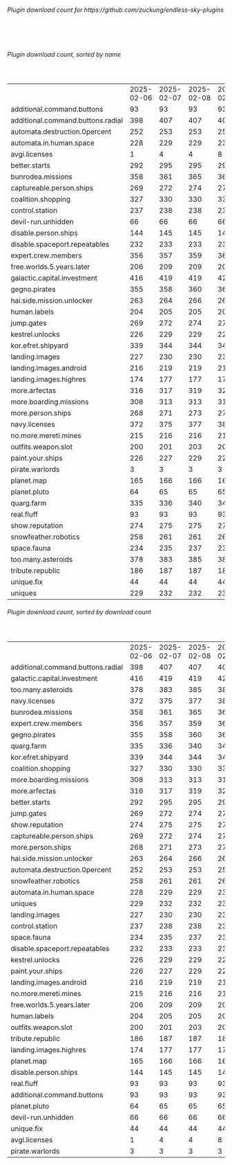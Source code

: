 <h6>Plugin download count for https://github.com/zuckung/endless-sky-plugins</h6><br>
<br>
<h6>Plugin download count, sorted by name</h6><sub><sup><br>
<table>
	<tr>
		<td></td>
		<td>2025-02-06</td>
		<td>2025-02-07</td>
		<td>2025-02-08</td>
		<td>2025-02-09</td>
		<td>2025-02-10</td>
		<td>2025-02-11</td>
		<td>2025-02-12</td>
		<td>today +</td>
	</tr>
	<tr>
		<td>additional.command.buttons</td>
		<td>93</td>
		<td>93</td>
		<td>93</td>
		<td>93</td>
		<td>93</td>
		<td>93</td>
		<td>93</td>
		<td></td>
	</tr>
	<tr>
		<td>additional.command.buttons.radial</td>
		<td>398</td>
		<td>407</td>
		<td>407</td>
		<td>407</td>
		<td>411</td>
		<td>418</td>
		<td>430</td>
		<td>+ 12</td>
	</tr>
	<tr>
		<td>automata.destruction.0percent</td>
		<td>252</td>
		<td>253</td>
		<td>253</td>
		<td>257</td>
		<td>259</td>
		<td>263</td>
		<td>269</td>
		<td>+ 6</td>
	</tr>
	<tr>
		<td>automata.in.human.space</td>
		<td>228</td>
		<td>229</td>
		<td>229</td>
		<td>231</td>
		<td>237</td>
		<td>237</td>
		<td>242</td>
		<td>+ 5</td>
	</tr>
	<tr>
		<td>avgi.licenses</td>
		<td>1</td>
		<td>4</td>
		<td>4</td>
		<td>8</td>
		<td>16</td>
		<td>16</td>
		<td>24</td>
		<td>+ 8</td>
	</tr>
	<tr>
		<td>better.starts</td>
		<td>292</td>
		<td>295</td>
		<td>295</td>
		<td>295</td>
		<td>297</td>
		<td>297</td>
		<td>302</td>
		<td>+ 5</td>
	</tr>
	<tr>
		<td>bunrodea.missions</td>
		<td>358</td>
		<td>361</td>
		<td>365</td>
		<td>369</td>
		<td>375</td>
		<td>375</td>
		<td>377</td>
		<td>+ 2</td>
	</tr>
	<tr>
		<td>captureable.person.ships</td>
		<td>269</td>
		<td>272</td>
		<td>274</td>
		<td>276</td>
		<td>280</td>
		<td>280</td>
		<td>282</td>
		<td>+ 2</td>
	</tr>
	<tr>
		<td>coalition.shopping</td>
		<td>327</td>
		<td>330</td>
		<td>330</td>
		<td>330</td>
		<td>332</td>
		<td>332</td>
		<td>334</td>
		<td>+ 2</td>
	</tr>
	<tr>
		<td>control.station</td>
		<td>237</td>
		<td>238</td>
		<td>238</td>
		<td>238</td>
		<td>239</td>
		<td>239</td>
		<td>239</td>
		<td></td>
	</tr>
	<tr>
		<td>devil-run.unhidden</td>
		<td>66</td>
		<td>66</td>
		<td>66</td>
		<td>66</td>
		<td>66</td>
		<td>66</td>
		<td>66</td>
		<td></td>
	</tr>
	<tr>
		<td>disable.person.ships</td>
		<td>144</td>
		<td>145</td>
		<td>145</td>
		<td>145</td>
		<td>146</td>
		<td>146</td>
		<td>148</td>
		<td>+ 2</td>
	</tr>
	<tr>
		<td>disable.spaceport.repeatables</td>
		<td>232</td>
		<td>233</td>
		<td>233</td>
		<td>235</td>
		<td>236</td>
		<td>236</td>
		<td>236</td>
		<td></td>
	</tr>
	<tr>
		<td>expert.crew.members</td>
		<td>356</td>
		<td>357</td>
		<td>359</td>
		<td>363</td>
		<td>366</td>
		<td>366</td>
		<td>372</td>
		<td>+ 6</td>
	</tr>
	<tr>
		<td>free.worlds.5.years.later</td>
		<td>206</td>
		<td>209</td>
		<td>209</td>
		<td>209</td>
		<td>212</td>
		<td>212</td>
		<td>214</td>
		<td>+ 2</td>
	</tr>
	<tr>
		<td>galactic.capital.investment</td>
		<td>416</td>
		<td>419</td>
		<td>419</td>
		<td>421</td>
		<td>424</td>
		<td>424</td>
		<td>426</td>
		<td>+ 2</td>
	</tr>
	<tr>
		<td>gegno.pirates</td>
		<td>355</td>
		<td>358</td>
		<td>360</td>
		<td>362</td>
		<td>365</td>
		<td>365</td>
		<td>367</td>
		<td>+ 2</td>
	</tr>
	<tr>
		<td>hai.side.mission.unlocker</td>
		<td>263</td>
		<td>264</td>
		<td>266</td>
		<td>266</td>
		<td>269</td>
		<td>269</td>
		<td>271</td>
		<td>+ 2</td>
	</tr>
	<tr>
		<td>human.labels</td>
		<td>204</td>
		<td>205</td>
		<td>205</td>
		<td>207</td>
		<td>210</td>
		<td>212</td>
		<td>212</td>
		<td></td>
	</tr>
	<tr>
		<td>jump.gates</td>
		<td>269</td>
		<td>272</td>
		<td>274</td>
		<td>276</td>
		<td>281</td>
		<td>281</td>
		<td>283</td>
		<td>+ 2</td>
	</tr>
	<tr>
		<td>kestrel.unlocks</td>
		<td>226</td>
		<td>229</td>
		<td>229</td>
		<td>229</td>
		<td>231</td>
		<td>231</td>
		<td>233</td>
		<td>+ 2</td>
	</tr>
	<tr>
		<td>kor.efret.shipyard</td>
		<td>339</td>
		<td>344</td>
		<td>344</td>
		<td>344</td>
		<td>349</td>
		<td>349</td>
		<td>351</td>
		<td>+ 2</td>
	</tr>
	<tr>
		<td>landing.images</td>
		<td>227</td>
		<td>230</td>
		<td>230</td>
		<td>230</td>
		<td>233</td>
		<td>233</td>
		<td>239</td>
		<td>+ 6</td>
	</tr>
	<tr>
		<td>landing.images.android</td>
		<td>216</td>
		<td>219</td>
		<td>219</td>
		<td>219</td>
		<td>220</td>
		<td>220</td>
		<td>222</td>
		<td>+ 2</td>
	</tr>
	<tr>
		<td>landing.images.highres</td>
		<td>174</td>
		<td>177</td>
		<td>177</td>
		<td>177</td>
		<td>178</td>
		<td>178</td>
		<td>182</td>
		<td>+ 4</td>
	</tr>
	<tr>
		<td>more.arfectas</td>
		<td>316</td>
		<td>317</td>
		<td>319</td>
		<td>323</td>
		<td>328</td>
		<td>328</td>
		<td>330</td>
		<td>+ 2</td>
	</tr>
	<tr>
		<td>more.boarding.missions</td>
		<td>308</td>
		<td>313</td>
		<td>313</td>
		<td>315</td>
		<td>321</td>
		<td>321</td>
		<td>330</td>
		<td>+ 9</td>
	</tr>
	<tr>
		<td>more.person.ships</td>
		<td>268</td>
		<td>271</td>
		<td>273</td>
		<td>275</td>
		<td>278</td>
		<td>278</td>
		<td>280</td>
		<td>+ 2</td>
	</tr>
	<tr>
		<td>navy.licenses</td>
		<td>372</td>
		<td>375</td>
		<td>377</td>
		<td>381</td>
		<td>386</td>
		<td>386</td>
		<td>388</td>
		<td>+ 2</td>
	</tr>
	<tr>
		<td>no.more.mereti.mines</td>
		<td>215</td>
		<td>216</td>
		<td>216</td>
		<td>216</td>
		<td>219</td>
		<td>219</td>
		<td>221</td>
		<td>+ 2</td>
	</tr>
	<tr>
		<td>outfits.weapon.slot</td>
		<td>200</td>
		<td>201</td>
		<td>203</td>
		<td>204</td>
		<td>205</td>
		<td>205</td>
		<td>207</td>
		<td>+ 2</td>
	</tr>
	<tr>
		<td>paint.your.ships</td>
		<td>226</td>
		<td>227</td>
		<td>229</td>
		<td>229</td>
		<td>232</td>
		<td>232</td>
		<td>232</td>
		<td></td>
	</tr>
	<tr>
		<td>pirate.warlords</td>
		<td>3</td>
		<td>3</td>
		<td>3</td>
		<td>3</td>
		<td>3</td>
		<td>3</td>
		<td>3</td>
		<td></td>
	</tr>
	<tr>
		<td>planet.map</td>
		<td>165</td>
		<td>166</td>
		<td>166</td>
		<td>166</td>
		<td>167</td>
		<td>167</td>
		<td>167</td>
		<td></td>
	</tr>
	<tr>
		<td>planet.pluto</td>
		<td>64</td>
		<td>65</td>
		<td>65</td>
		<td>65</td>
		<td>68</td>
		<td>68</td>
		<td>68</td>
		<td></td>
	</tr>
	<tr>
		<td>quarg.farm</td>
		<td>335</td>
		<td>336</td>
		<td>340</td>
		<td>344</td>
		<td>349</td>
		<td>349</td>
		<td>351</td>
		<td>+ 2</td>
	</tr>
	<tr>
		<td>real.fluff</td>
		<td>93</td>
		<td>93</td>
		<td>93</td>
		<td>93</td>
		<td>93</td>
		<td>93</td>
		<td>93</td>
		<td></td>
	</tr>
	<tr>
		<td>show.reputation</td>
		<td>274</td>
		<td>275</td>
		<td>275</td>
		<td>275</td>
		<td>282</td>
		<td>282</td>
		<td>282</td>
		<td></td>
	</tr>
	<tr>
		<td>snowfeather.robotics</td>
		<td>258</td>
		<td>261</td>
		<td>261</td>
		<td>263</td>
		<td>266</td>
		<td>266</td>
		<td>268</td>
		<td>+ 2</td>
	</tr>
	<tr>
		<td>space.fauna</td>
		<td>234</td>
		<td>235</td>
		<td>237</td>
		<td>237</td>
		<td>238</td>
		<td>238</td>
		<td>238</td>
		<td></td>
	</tr>
	<tr>
		<td>too.many.asteroids</td>
		<td>378</td>
		<td>383</td>
		<td>385</td>
		<td>389</td>
		<td>392</td>
		<td>392</td>
		<td>392</td>
		<td></td>
	</tr>
	<tr>
		<td>tribute.republic</td>
		<td>186</td>
		<td>187</td>
		<td>187</td>
		<td>187</td>
		<td>188</td>
		<td>188</td>
		<td>188</td>
		<td></td>
	</tr>
	<tr>
		<td>unique.fix</td>
		<td>44</td>
		<td>44</td>
		<td>44</td>
		<td>44</td>
		<td>44</td>
		<td>44</td>
		<td>44</td>
		<td></td>
	</tr>
	<tr>
		<td>uniques</td>
		<td>229</td>
		<td>232</td>
		<td>232</td>
		<td>232</td>
		<td>237</td>
		<td>237</td>
		<td>239</td>
		<td>+ 2</td>
	</tr>
</table>
</sub></sup>
<h6>Plugin download count, sorted by download count</h6><sub><sup><br>
<table>
	<tr>
		<td></td>
		<td>2025-02-06</td>
		<td>2025-02-07</td>
		<td>2025-02-08</td>
		<td>2025-02-09</td>
		<td>2025-02-10</td>
		<td>2025-02-11</td>
		<td>2025-02-12</td>
		<td>today +</td>
	</tr>
	<tr>
		<td>additional.command.buttons.radial</td>
		<td>398</td>
		<td>407</td>
		<td>407</td>
		<td>407</td>
		<td>411</td>
		<td>418</td>
		<td>430</td>
		<td>+ 12</td>
	</tr>
	<tr>
		<td>galactic.capital.investment</td>
		<td>416</td>
		<td>419</td>
		<td>419</td>
		<td>421</td>
		<td>424</td>
		<td>424</td>
		<td>426</td>
		<td>+ 2</td>
	</tr>
	<tr>
		<td>too.many.asteroids</td>
		<td>378</td>
		<td>383</td>
		<td>385</td>
		<td>389</td>
		<td>392</td>
		<td>392</td>
		<td>392</td>
		<td></td>
	</tr>
	<tr>
		<td>navy.licenses</td>
		<td>372</td>
		<td>375</td>
		<td>377</td>
		<td>381</td>
		<td>386</td>
		<td>386</td>
		<td>388</td>
		<td>+ 2</td>
	</tr>
	<tr>
		<td>bunrodea.missions</td>
		<td>358</td>
		<td>361</td>
		<td>365</td>
		<td>369</td>
		<td>375</td>
		<td>375</td>
		<td>377</td>
		<td>+ 2</td>
	</tr>
	<tr>
		<td>expert.crew.members</td>
		<td>356</td>
		<td>357</td>
		<td>359</td>
		<td>363</td>
		<td>366</td>
		<td>366</td>
		<td>372</td>
		<td>+ 6</td>
	</tr>
	<tr>
		<td>gegno.pirates</td>
		<td>355</td>
		<td>358</td>
		<td>360</td>
		<td>362</td>
		<td>365</td>
		<td>365</td>
		<td>367</td>
		<td>+ 2</td>
	</tr>
	<tr>
		<td>quarg.farm</td>
		<td>335</td>
		<td>336</td>
		<td>340</td>
		<td>344</td>
		<td>349</td>
		<td>349</td>
		<td>351</td>
		<td>+ 2</td>
	</tr>
	<tr>
		<td>kor.efret.shipyard</td>
		<td>339</td>
		<td>344</td>
		<td>344</td>
		<td>344</td>
		<td>349</td>
		<td>349</td>
		<td>351</td>
		<td>+ 2</td>
	</tr>
	<tr>
		<td>coalition.shopping</td>
		<td>327</td>
		<td>330</td>
		<td>330</td>
		<td>330</td>
		<td>332</td>
		<td>332</td>
		<td>334</td>
		<td>+ 2</td>
	</tr>
	<tr>
		<td>more.boarding.missions</td>
		<td>308</td>
		<td>313</td>
		<td>313</td>
		<td>315</td>
		<td>321</td>
		<td>321</td>
		<td>330</td>
		<td>+ 9</td>
	</tr>
	<tr>
		<td>more.arfectas</td>
		<td>316</td>
		<td>317</td>
		<td>319</td>
		<td>323</td>
		<td>328</td>
		<td>328</td>
		<td>330</td>
		<td>+ 2</td>
	</tr>
	<tr>
		<td>better.starts</td>
		<td>292</td>
		<td>295</td>
		<td>295</td>
		<td>295</td>
		<td>297</td>
		<td>297</td>
		<td>302</td>
		<td>+ 5</td>
	</tr>
	<tr>
		<td>jump.gates</td>
		<td>269</td>
		<td>272</td>
		<td>274</td>
		<td>276</td>
		<td>281</td>
		<td>281</td>
		<td>283</td>
		<td>+ 2</td>
	</tr>
	<tr>
		<td>show.reputation</td>
		<td>274</td>
		<td>275</td>
		<td>275</td>
		<td>275</td>
		<td>282</td>
		<td>282</td>
		<td>282</td>
		<td></td>
	</tr>
	<tr>
		<td>captureable.person.ships</td>
		<td>269</td>
		<td>272</td>
		<td>274</td>
		<td>276</td>
		<td>280</td>
		<td>280</td>
		<td>282</td>
		<td>+ 2</td>
	</tr>
	<tr>
		<td>more.person.ships</td>
		<td>268</td>
		<td>271</td>
		<td>273</td>
		<td>275</td>
		<td>278</td>
		<td>278</td>
		<td>280</td>
		<td>+ 2</td>
	</tr>
	<tr>
		<td>hai.side.mission.unlocker</td>
		<td>263</td>
		<td>264</td>
		<td>266</td>
		<td>266</td>
		<td>269</td>
		<td>269</td>
		<td>271</td>
		<td>+ 2</td>
	</tr>
	<tr>
		<td>automata.destruction.0percent</td>
		<td>252</td>
		<td>253</td>
		<td>253</td>
		<td>257</td>
		<td>259</td>
		<td>263</td>
		<td>269</td>
		<td>+ 6</td>
	</tr>
	<tr>
		<td>snowfeather.robotics</td>
		<td>258</td>
		<td>261</td>
		<td>261</td>
		<td>263</td>
		<td>266</td>
		<td>266</td>
		<td>268</td>
		<td>+ 2</td>
	</tr>
	<tr>
		<td>automata.in.human.space</td>
		<td>228</td>
		<td>229</td>
		<td>229</td>
		<td>231</td>
		<td>237</td>
		<td>237</td>
		<td>242</td>
		<td>+ 5</td>
	</tr>
	<tr>
		<td>uniques</td>
		<td>229</td>
		<td>232</td>
		<td>232</td>
		<td>232</td>
		<td>237</td>
		<td>237</td>
		<td>239</td>
		<td>+ 2</td>
	</tr>
	<tr>
		<td>landing.images</td>
		<td>227</td>
		<td>230</td>
		<td>230</td>
		<td>230</td>
		<td>233</td>
		<td>233</td>
		<td>239</td>
		<td>+ 6</td>
	</tr>
	<tr>
		<td>control.station</td>
		<td>237</td>
		<td>238</td>
		<td>238</td>
		<td>238</td>
		<td>239</td>
		<td>239</td>
		<td>239</td>
		<td></td>
	</tr>
	<tr>
		<td>space.fauna</td>
		<td>234</td>
		<td>235</td>
		<td>237</td>
		<td>237</td>
		<td>238</td>
		<td>238</td>
		<td>238</td>
		<td></td>
	</tr>
	<tr>
		<td>disable.spaceport.repeatables</td>
		<td>232</td>
		<td>233</td>
		<td>233</td>
		<td>235</td>
		<td>236</td>
		<td>236</td>
		<td>236</td>
		<td></td>
	</tr>
	<tr>
		<td>kestrel.unlocks</td>
		<td>226</td>
		<td>229</td>
		<td>229</td>
		<td>229</td>
		<td>231</td>
		<td>231</td>
		<td>233</td>
		<td>+ 2</td>
	</tr>
	<tr>
		<td>paint.your.ships</td>
		<td>226</td>
		<td>227</td>
		<td>229</td>
		<td>229</td>
		<td>232</td>
		<td>232</td>
		<td>232</td>
		<td></td>
	</tr>
	<tr>
		<td>landing.images.android</td>
		<td>216</td>
		<td>219</td>
		<td>219</td>
		<td>219</td>
		<td>220</td>
		<td>220</td>
		<td>222</td>
		<td>+ 2</td>
	</tr>
	<tr>
		<td>no.more.mereti.mines</td>
		<td>215</td>
		<td>216</td>
		<td>216</td>
		<td>216</td>
		<td>219</td>
		<td>219</td>
		<td>221</td>
		<td>+ 2</td>
	</tr>
	<tr>
		<td>free.worlds.5.years.later</td>
		<td>206</td>
		<td>209</td>
		<td>209</td>
		<td>209</td>
		<td>212</td>
		<td>212</td>
		<td>214</td>
		<td>+ 2</td>
	</tr>
	<tr>
		<td>human.labels</td>
		<td>204</td>
		<td>205</td>
		<td>205</td>
		<td>207</td>
		<td>210</td>
		<td>212</td>
		<td>212</td>
		<td></td>
	</tr>
	<tr>
		<td>outfits.weapon.slot</td>
		<td>200</td>
		<td>201</td>
		<td>203</td>
		<td>204</td>
		<td>205</td>
		<td>205</td>
		<td>207</td>
		<td>+ 2</td>
	</tr>
	<tr>
		<td>tribute.republic</td>
		<td>186</td>
		<td>187</td>
		<td>187</td>
		<td>187</td>
		<td>188</td>
		<td>188</td>
		<td>188</td>
		<td></td>
	</tr>
	<tr>
		<td>landing.images.highres</td>
		<td>174</td>
		<td>177</td>
		<td>177</td>
		<td>177</td>
		<td>178</td>
		<td>178</td>
		<td>182</td>
		<td>+ 4</td>
	</tr>
	<tr>
		<td>planet.map</td>
		<td>165</td>
		<td>166</td>
		<td>166</td>
		<td>166</td>
		<td>167</td>
		<td>167</td>
		<td>167</td>
		<td></td>
	</tr>
	<tr>
		<td>disable.person.ships</td>
		<td>144</td>
		<td>145</td>
		<td>145</td>
		<td>145</td>
		<td>146</td>
		<td>146</td>
		<td>148</td>
		<td>+ 2</td>
	</tr>
	<tr>
		<td>real.fluff</td>
		<td>93</td>
		<td>93</td>
		<td>93</td>
		<td>93</td>
		<td>93</td>
		<td>93</td>
		<td>93</td>
		<td></td>
	</tr>
	<tr>
		<td>additional.command.buttons</td>
		<td>93</td>
		<td>93</td>
		<td>93</td>
		<td>93</td>
		<td>93</td>
		<td>93</td>
		<td>93</td>
		<td></td>
	</tr>
	<tr>
		<td>planet.pluto</td>
		<td>64</td>
		<td>65</td>
		<td>65</td>
		<td>65</td>
		<td>68</td>
		<td>68</td>
		<td>68</td>
		<td></td>
	</tr>
	<tr>
		<td>devil-run.unhidden</td>
		<td>66</td>
		<td>66</td>
		<td>66</td>
		<td>66</td>
		<td>66</td>
		<td>66</td>
		<td>66</td>
		<td></td>
	</tr>
	<tr>
		<td>unique.fix</td>
		<td>44</td>
		<td>44</td>
		<td>44</td>
		<td>44</td>
		<td>44</td>
		<td>44</td>
		<td>44</td>
		<td></td>
	</tr>
	<tr>
		<td>avgi.licenses</td>
		<td>1</td>
		<td>4</td>
		<td>4</td>
		<td>8</td>
		<td>16</td>
		<td>16</td>
		<td>24</td>
		<td>+ 8</td>
	</tr>
	<tr>
		<td>pirate.warlords</td>
		<td>3</td>
		<td>3</td>
		<td>3</td>
		<td>3</td>
		<td>3</td>
		<td>3</td>
		<td>3</td>
		<td></td>
	</tr>
</table>
</sub></sup>
